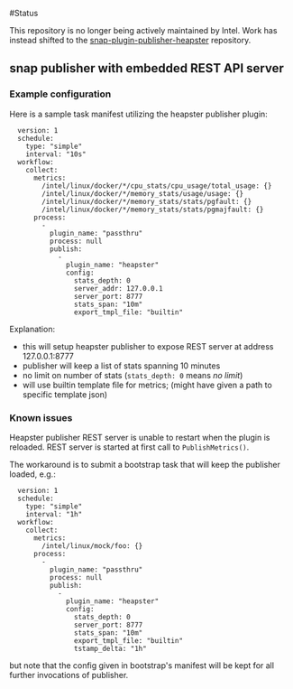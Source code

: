 #Status

This repository is no longer being actively maintained by Intel. Work has instead shifted to the [snap-plugin-publisher-heapster](https://github.com/intelsdi-x/snap-plugin-publisher-heapster) repository.

## snap publisher with embedded REST API server

### Example configuration

Here is a sample task manifest utilizing the heapster publisher plugin:

```
  version: 1
  schedule:
    type: "simple"
    interval: "10s"
  workflow:
    collect:
      metrics:
        /intel/linux/docker/*/cpu_stats/cpu_usage/total_usage: {}
        /intel/linux/docker/*/memory_stats/usage/usage: {}
        /intel/linux/docker/*/memory_stats/stats/pgfault: {}
        /intel/linux/docker/*/memory_stats/stats/pgmajfault: {}
      process:
        -
          plugin_name: "passthru"
          process: null
          publish:
            -
              plugin_name: "heapster"
              config:
                stats_depth: 0
                server_addr: 127.0.0.1
                server_port: 8777
                stats_span: "10m"
                export_tmpl_file: "builtin"
```

Explanation:
* this will setup heapster publisher to expose REST server at address 127.0.0.1:8777
* publisher will keep a list of stats spanning 10 minutes
* no limit on number of stats (`stats_depth: 0` means _no limit_)
* will use builtin template file for metrics; (might have given a path
to specific template json)

### Known issues

Heapster publisher REST server is unable to restart when the plugin is
reloaded. REST server is started at first call to `PublishMetrics()`.

The workaround is to submit a bootstrap task that will keep the 
publisher loaded, e.g.:
```
  version: 1
  schedule:
    type: "simple"
    interval: "1h"
  workflow:
    collect:
      metrics:
        /intel/linux/mock/foo: {}
      process:
        -
          plugin_name: "passthru"
          process: null
          publish:
            -
              plugin_name: "heapster"
              config:
                stats_depth: 0
                server_port: 8777
                stats_span: "10m"
                export_tmpl_file: "builtin"
                tstamp_delta: "1h"
```
but note that the config given in bootstrap's manifest will be kept for
all further invocations of publisher.
